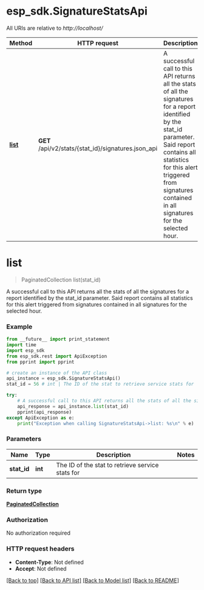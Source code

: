 # esp_sdk.SignatureStatsApi

All URIs are relative to *http://localhost/*

Method | HTTP request | Description
------------- | ------------- | -------------
[**list**](SignatureStatsApi.md#list) | **GET** /api/v2/stats/{stat_id}/signatures.json_api | A successful call to this API returns all the stats of all the signatures for a report identified by the stat_id parameter. Said report contains all statistics for this alert triggered from signatures contained in all signatures for the selected hour.


# **list**
> PaginatedCollection list(stat_id)

A successful call to this API returns all the stats of all the signatures for a report identified by the stat_id parameter. Said report contains all statistics for this alert triggered from signatures contained in all signatures for the selected hour.

### Example 
```python
from __future__ import print_statement
import time
import esp_sdk
from esp_sdk.rest import ApiException
from pprint import pprint

# create an instance of the API class
api_instance = esp_sdk.SignatureStatsApi()
stat_id = 56 # int | The ID of the stat to retrieve service stats for

try: 
    # A successful call to this API returns all the stats of all the signatures for a report identified by the stat_id parameter. Said report contains all statistics for this alert triggered from signatures contained in all signatures for the selected hour.
    api_response = api_instance.list(stat_id)
    pprint(api_response)
except ApiException as e:
    print("Exception when calling SignatureStatsApi->list: %s\n" % e)
```

### Parameters

Name | Type | Description  | Notes
------------- | ------------- | ------------- | -------------
 **stat_id** | **int**| The ID of the stat to retrieve service stats for | 

### Return type

[**PaginatedCollection**](PaginatedCollection.md)

### Authorization

No authorization required

### HTTP request headers

 - **Content-Type**: Not defined
 - **Accept**: Not defined

[[Back to top]](#) [[Back to API list]](../README.md#documentation-for-api-endpoints) [[Back to Model list]](../README.md#documentation-for-models) [[Back to README]](../README.md)

